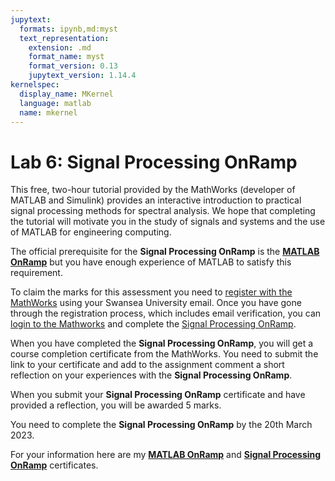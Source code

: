 ```yaml
---
jupytext:
  formats: ipynb,md:myst
  text_representation:
    extension: .md
    format_name: myst
    format_version: 0.13
    jupytext_version: 1.14.4
kernelspec:
  display_name: MKernel
  language: matlab
  name: mkernel
---
```


# Lab 6: Signal Processing OnRamp

This free, two-hour tutorial provided by the MathWorks (developer of MATLAB and Simulink) provides an interactive introduction to practical signal processing methods for spectral analysis. We hope that completing the tutorial will motivate you in the study of signals and systems and the use of MATLAB for engineering computing.

The official prerequisite for the **Signal Processing OnRamp** is the **[MATLAB OnRamp](https://uk.mathworks.com/learn/tutorials/matlab-onramp.html)** but you have enough experience of MATLAB to satisfy this requirement.

To claim the marks for this assessment you need to [register with the MathWorks](https://uk.mathworks.com/mwaccount/register?uri=https%3A%2F%2Fuk.mathworks.com%2Fmwaccount%2F) using your Swansea University email. Once you have gone through the registration process, which includes email verification, you can <a class="inline_disabled" href="https://uk.mathworks.com/login" target="_blank" rel="noopener">login to the Mathworks</a> and complete the <a class="inline_disabled" href="https://uk.mathworks.com/learn/tutorials/signal-processing-onramp.html" target="_blank" rel="noopener">Signal Processing OnRamp</a>.

When you have completed the <strong>Signal Processing OnRamp</strong>, you will get a course completion certificate from the MathWorks. You need to submit the link to your certificate and add to the assignment comment a short reflection on your experiences with the <strong>Signal Processing OnRamp</strong>.

When you submit your <strong>Signal Processing OnRamp</strong> certificate and have provided a reflection, you will be awarded 5 marks.</span></p>

You need to complete the <strong>Signal Processing OnRamp</strong> by the 20th March 2023.</span></p>

For your information here are my <strong><a class="inline_disabled" href="https://matlabacademy.mathworks.com/progress/share/certificate.html?id=369f9d42-83a7-49ae-9019-e77548dbd808&amp;" target="_blank" rel="noopener">MATLAB OnRamp</a></strong> and <a class="inline_disabled" href="https://matlabacademy.mathworks.com/progress/share/certificate.html?id=d4053123-449d-4709-a558-26d92a54b7a1&amp;" target="_blank" rel="noopener"><strong>Signal Processing OnRamp</strong></a> certificates.</span></p>
